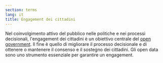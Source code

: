 ```yaml
---
section: terms
lang: it
title: Engagement dei cittadini
---
```

Nel coinvolgimento attivo del pubblico nelle politiche e nei processi decisionali, l'engagement dei cittadini è un obiettivo centrale del [open government](/glossary/it/open-government/). Il fine è quello di migliorare il processo decisionale e di ottenere o mantenere il consenso e il sostegno dei cittadini. Gli open data sono uno strumento essenziale per garantire un engagement.
